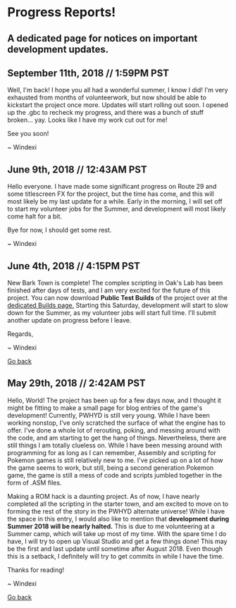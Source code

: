 # Progress Reports!
## A dedicated page for notices on important development updates.

## September 11th, 2018 // 1:59PM PST
Well, I'm back! I hope you all had a wonderful summer, I know I did! I'm very exhausted from months of volunteerwork, but now should be able to kickstart the project once more. Updates will start rolling out soon. I opened up the .gbc to recheck my progress, and there was a bunch of stuff broken... yay. Looks like I have my work cut out for me!

See you soon!

~ Windexi

## June 9th, 2018 // 12:43AM PST
Hello everyone. I have made some significant progress on Route 29 and some titlescreen FX for the project, but the time has come, and this will most likely be my last update for a while. Early in the morning, I will set off to start my volunteer jobs for the Summer, and development will most likely come halt for a bit.

Bye for now, I should get some rest.

~ Windexi

## June 4th, 2018 // 4:15PM PST
New Bark Town is complete! The complex scripting in Oak's Lab has been finished after days of tests, and I am very excited for the future of this project.
You can now download **Public Test Builds** of the project over at the [dedicated Builds page.](https://github.com/Windexi/pwhyd/blob/master/BUILDS.md)
Starting this Saturday, development will start to slow down for the Summer, as my volunteer jobs will start full time. I'll submit another update on progress
before I leave.

Regards, 

~ Windexi

[Go back](https://github.com/Windexi/pwhyd)

## May 29th, 2018 // 2:42AM PST
Hello, World! The project has been up for a few days now, and I thought it might be fitting to make a small page for blog entries of the game's development!
Currently, PWHYD is still very young. While I have been working nonstop, I've only scratched the surface of what the engine has to offer. I've done
a whole lot of rerouting, poking, and messing around with the code, and am starting to get the hang of things. Nevertheless, there are still things I am
totally clueless on. While I have been messing around with programming for as long as I can remember, Assembly and scripting for Pokemon games is still
relatively new to me. I've picked up on a lot of how the game seems to work, but still, being a second generation Pokemon game, the game is still a mess
of code and scripts jumbled together in the form of .ASM files. 

Making a ROM hack is a daunting project. As of now, I have nearly completed all the scripting in the starter town, and am excited to move on to forming the 
rest of the story in the PWHYD alternate universe! While I have the space in this entry, I would also like to mention that **development during Summer 2018 will 
be nearly halted.** This is due to me volunteering at a Summer camp, which will take up most of my time. With the spare time I do have, I will try to open up Visual Studio 
and get a few things done! This may be the first and last update until sometime after August 2018. Even though this is a setback, I definitely will 
try to get commits in while I have the time.

Thanks for reading!

~ Windexi

[Go back](https://github.com/Windexi/pwhyd)

